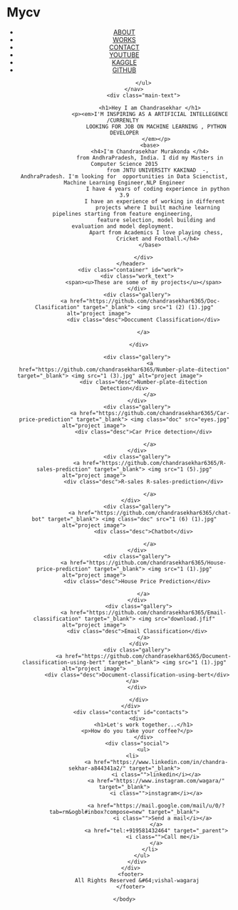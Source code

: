 # Mycv
<html>
    <head>
        <meta name="viewport" content="width=screen-width, initial-scale=1.0">
        <link rel="stylesheet" type="text/css" href="style.css">
        <link rel="stylesheet" type="text/css" href="grid.css">
        <link href="https://fonts.googleapis.com/css2?family=Lato:ital,wght@0,300;0,700;1,300&display=swap" rel="stylesheet">
        <title>My Portfolio</title>
    </head>
    <body>
        <header id="about">
            <nav>
                <ul>
                    <a class="nav-link" href="#about"><li>ABOUT</li></a>
                    <a class="nav-link" href="#work"><li>WORKS</li></a>
                    <a class="nav-link" href="#contacts"><li>CONTACT</li></a>
                    <a class="nav-link" href="https://www.youtube.com/channel/UCtOnRJM0aasAW86CcVZeRJQ"><li>YOUTUBE</li></a>
                    <a class="nav-link" href="https://www.kaggle.com/chandrasekhar88"><li>KAGGLE</li></a>
                    <a class="nav-link" href="https://github.com/chandrasekhar6365"><li>GITHUB</li></a>
                
                </ul>
          </nav>
                <div class="main-text">
                    
                    <h1>Hey I am Chandrasekhar </h1>
                    <p><em>I'M INSPIRING AS A ARTIFICIAL INTELLEGENCE /CURRENLTY 
                        LOOKING FOR JOB ON MACHINE LEARNING , PYTHON DEVELOPER
                        </em></p>
                    <base>
                    <h4>I'm Chandrasekhar Murakonda </h4>
                    from AndhraPradesh, India. I did my Masters in Computer Science 2015
                         from JNTU UNIVERSITY KAKINAD  -, AndhraPradesh. I'm looking for  opportunities in Data Scienctist, Machine Learning Engineer,NLP Engineer
                         I have 4 years of coding experience in python 3.9
                        I have an experience of working in different 
                         projects where I built machine learning pipelines starting from feature engineering, 
                        feature selection, model building and evaluation and model deployment. 
                        Apart from Academics I love playing chess,
                         Cricket and Football.</h4>
                    </base>
               
                </div>
        </header>
        <div class="container" id="work">
            <div class="work_text">
                <span><u>These are some of my projects</u></span>
            </div>
            <div class="gallery">
              <a href="https://github.com/chandrasekhar6365/Doc-Clasification" target="_blank"> <img src="1 (2) (1).jpg" alt="project image">                
                <div class="desc">Doccument Classification</div>
  
                </a>
       
             </div>

            <div class="gallery">
                    <a href="https://github.com/chandrasekhar6365/Number-plate-ditection" target="_blank"> <img src="1 (3).jpg" alt="project image">                  
                <div class="desc">Number-plate-ditection Detection</div>
                    </a>
            </div>
            <div class="gallery">
                    <a href="https://github.com/chandrasekhar6365/Car-price-prediction" target="_blank"> <img class="doc" src="eyes.jpg" alt="project image">                   
                <div class="desc">Car Price detection</div>

                    </a>
            </div>
            <div class="gallery">
                    <a href="https://github.com/chandrasekhar6365/R-sales-prediction" target="_blank"> <img src="1 (5).jpg" alt="project image">                   
                <div class="desc">R-sales R-sales-prediction</div>

                    </a>
        </div>
            <div class="gallery">
                    <a href="https://github.com/chandrasekhar6365/chat-bot" target="_blank"> <img class="doc" src="1 (6) (1).jpg" alt="project image">                   
                <div class="desc">Chatbot</div>

                    </a>
            </div>
            <div class="gallery">
                <a href="https://github.com/chandrasekhar6365/House-price-prediction" target="_blank"> <img src="1 (1).jpg" alt="project image">                   
            <div class="desc">House Price Prediction</div>

                </a>
            </div>
             <div class="gallery">
                <a href="https://github.com/chandrasekhar6365/Email-classification" target="_blank"> <img src="download.jfif" alt="project image">                   
            <div class="desc">Email Classification</div>
                </a>
             </div>
            <div class="gallery">
                <a href="https://github.com/chandrasekhar6365/Document-classification-using-bert" target="_blank"> <img src="1 (1).jpg" alt="project image">                   
            <div class="desc">Document-classification-using-bert</div>
         </a>
            </div>

             </div>
        </div>
        <div class="contacts" id="contacts">
            <div>
                <h1>Let's work together...</h1>
            <p>How do you take your coffee?</p>
                </div>
            <div class="social">
                <ul>
                    <li>           
                        <a href="https://www.linkedin.com/in/chandra-sekhar-a844341a2/" target="_blank">
                        <i class="">linkedin</i></a>
                        <a href="https://www.instagram.com/wagara/" target="_blank">
                        <i class="">instagram</i></a>
                
                        <a href="https://mail.google.com/mail/u/0/?tab=rm&ogbl#inbox?compose=new" target="_blank">
                            <i class="">Send a mail</i></a>
                        </a>
                        <a href="tel:+919581432464" target="_parent">
                            <i class="">Call me</i>
                        </a>
                    </li>
               </ul>
            </div>
        </div>
        <footer>
            All Rights Reserved &#64;vishal-wagaraj
        </footer>
        
    </body>
</html>
